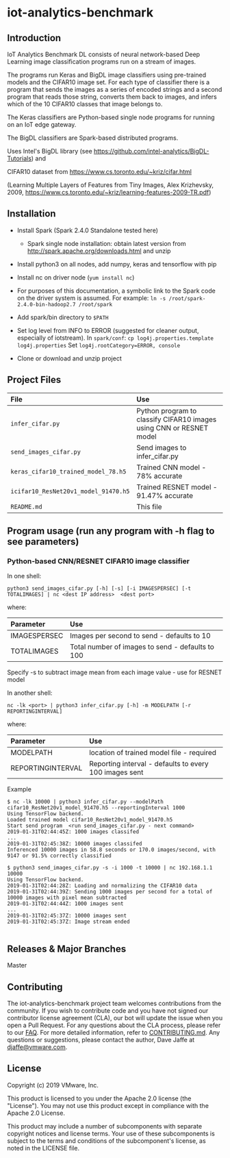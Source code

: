 

# iot-analytics-benchmark

## Introduction

IoT Analytics Benchmark DL consists of neural network-based Deep Learning image classification programs run on a stream of images.

The programs run Keras and BigDL image classifiers using pre-trained models and the CIFAR10 image set. For each type of classifier there is a program that sends the images
as a series of encoded strings and a second program that reads those string, converts them back to images, and infers which of the 10 CIFAR10 classes that image belongs to.

The Keras classifiers are Python-based single node programs for running on an IoT edge gateway.

The BigDL classifiers are Spark-based distributed programs.

Uses Intel's BigDL library (see https://github.com/intel-analytics/BigDL-Tutorials) and 

CIFAR10 dataset from https://www.cs.toronto.edu/~kriz/cifar.html

(Learning Multiple Layers of Features from Tiny Images, Alex Krizhevsky, 2009, https://www.cs.toronto.edu/~kriz/learning-features-2009-TR.pdf)

## Installation

- Install Spark (Spark 2.4.0 Standalone tested here)
   - Spark single node installation: obtain latest version from <http://spark.apache.org/downloads.html> and unzip

- Install python3 on all nodes, add numpy, keras and tensorflow with pip

- Install nc on driver node (`yum install nc`)

- For purposes of this documentation, a symbolic link to the Spark code on the driver system is assumed. For example:
    `ln -s /root/spark-2.4.0-bin-hadoop2.7 /root/spark`

- Add spark/bin directory to `$PATH`

- Set log level from INFO to ERROR (suggested for cleaner output, especially of iotstream). In `spark/conf`:
   `cp log4j.properties.template log4j.properties`
   Set `log4j.rootCategory=ERROR, console`

- Clone or download and unzip project

## Project Files

File                         | Use
:----                        | :---
`infer_cifar.py`             | Python program to classify CIFAR10 images using CNN or RESNET model
`send_images_cifar.py`       | Send images to infer_cifar.py
`keras_cifar10_trained_model_78.h5`   | Trained CNN model - 78% accurate
`icifar10_ResNet20v1_model_91470.h5`  | Trained RESNET model - 91.47% accurate
`README.md`                  | This file


## Program usage (run any program with -h flag to see parameters)

### Python-based CNN/RESNET CIFAR10 image classifier

In one shell:

`python3 send_images_cifar.py [-h] [-s] [-i IMAGESPERSEC] [-t TOTALIMAGES] | nc <dest IP address>  <dest port>`

where:

Parameter      | Use
:---------     | :---
IMAGESPERSEC   | Images per second to send - defaults to 10
TOTALIMAGES    | Total number of images to send - defaults to 100

Specify -s to subtract image mean from each image value - use for RESNET model

In another shell:

`nc -lk <port> | python3 infer_cifar.py [-h] -m MODELPATH [-r REPORTINGINTERVAL]`

where:

Parameter          | Use
:---------         | :---
MODELPATH          | location of trained model file - required
REPORTINGINTERVAL  | Reporting interval - defaults to every 100 images sent

Example

```
$ nc -lk 10000 | python3 infer_cifar.py --modelPath cifar10_ResNet20v1_model_91470.h5 --reportingInterval 1000
Using TensorFlow backend.
Loaded trained model cifar10_ResNet20v1_model_91470.h5
Start send program  <run send_images_cifar.py - next command>
2019-01-31T02:44:45Z: 1000 images classifed
...
2019-01-31T02:45:38Z: 10000 images classifed
Inferenced 10000 images in 58.8 seconds or 170.0 images/second, with 9147 or 91.5% correctly classified

$ python3 send_images_cifar.py -s -i 1000 -t 10000 | nc 192.168.1.1 10000
Using TensorFlow backend.
2019-01-31T02:44:28Z: Loading and normalizing the CIFAR10 data
2019-01-31T02:44:39Z: Sending 1000 images per second for a total of 10000 images with pixel mean subtracted
2019-01-31T02:44:44Z: 1000 images sent
...
2019-01-31T02:45:37Z: 10000 images sent
2019-01-31T02:45:37Z: Image stream ended


```

## Releases & Major Branches

Master

## Contributing

The iot-analytics-benchmark project team welcomes contributions from the community. If you wish to contribute code and you have not
signed our contributor license agreement (CLA), our bot will update the issue when you open a Pull Request. For any
questions about the CLA process, please refer to our [FAQ](https://cla.vmware.com/faq). For more detailed information,
refer to [CONTRIBUTING.md](CONTRIBUTING.md). Any questions or suggestions, please contact the author, Dave Jaffe at djaffe@vmware.com.

## License

Copyright (c) 2019 VMware, Inc.

This product is licensed to you under the Apache 2.0 license (the "License").  You may not use this product except in compliance with the Apache 2.0 License.

This product may include a number of subcomponents with separate copyright notices and license terms. Your use of these subcomponents is subject to the terms and conditions of the subcomponent's license, as noted in the LICENSE file.
